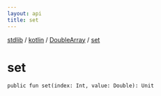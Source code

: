```yaml
---
layout: api
title: set
---
```

[stdlib](../../index.html) / [kotlin](../index.html) / [DoubleArray](index.html) / [set](set.html)

# set

```
public fun set(index: Int, value: Double): Unit
```

